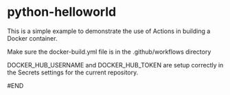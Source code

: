 # python-helloworld

This is a simple example to demonstrate the use of Actions in building a Docker container.

Make sure the docker-build.yml file is in the .github/workflows directory

DOCKER_HUB_USERNAME and DOCKER_HUB_TOKEN are setup correctly in the Secrets settings for the current repository.


#END